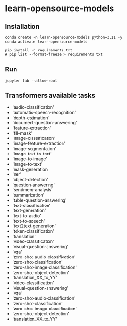 # learn-opensource-models

## Installation

```
conda create -n learn-opensource-models python=3.11 -y
conda activate learn-opensource-models
```

```
pip install -r requirements.txt
# pip list --format=freeze > requirements.txt
```

## Run

```
jupyter lab --allow-root
```

## Transformers available tasks

- 'audio-classification' 
- 'automatic-speech-recognition' 
- 'depth-estimation' 
- 'document-question-answering'
- 'feature-extraction' 
- 'fill-mask' 
- 'image-classification'
- 'image-feature-extraction'
- 'image-segmentation' 
- 'image-text-to-text' 
- 'image-to-image' 
- 'image-to-text'
- 'mask-generation'
- 'ner' 
- 'object-detection'
- 'question-answering'
- 'sentiment-analysis'
- 'summarization' 
- 'table-question-answering'
- 'text-classification' 
- 'text-generation' 
- 'text-to-audio' 
- 'text-to-speech' 
- 'text2text-generation'
- 'token-classification' 
- 'translation' 
- 'video-classification'
- 'visual-question-answering'
- 'vqa' 
- 'zero-shot-audio-classification'
- 'zero-shot-classification'
- 'zero-shot-image-classification'
- 'zero-shot-object-detection'
- 'translation_XX_to_YY'
- 'video-classification'
- 'visual-question-answering'
- 'vqa' 
- 'zero-shot-audio-classification'
- 'zero-shot-classification'
- 'zero-shot-image-classification'
- 'zero-shot-object-detection'
- 'translation_XX_to_YY'